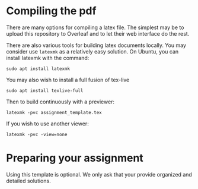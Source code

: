 # Compiling the pdf

There are many options for compiling a latex file.
The simplest may be to upload this repository to Overleaf and to let their web
interface do the rest.

There are also various tools for building latex documents locally.
You may consider use `latexmk` as a relatively easy solution.
On Ubuntu, you can install latexmk with the command:
```
sudo apt install latexmk
```
You may also wish to install a full fusion of tex-live
```
sudo apt install texlive-full
```

Then to build continuously with a previewer:
```
latexmk -pvc assignment_template.tex
```
If you wish to use another viewer:
```
latexmk -pvc -view=none
```

# Preparing your assignment

Using this template is optional.
We only ask that your provide organized and detailed solutions.
